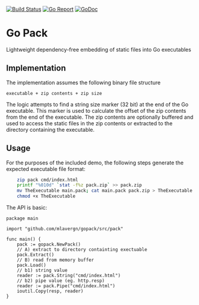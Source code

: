 [![Build Status](https://github.com/mlavergn/gopack/workflows/CI/badge.svg?branch=master)](https://github.com/mlavergn/gopack/actions)
[![Go Report](https://goreportcard.com/badge/github.com/mlavergn/gopack)](https://goreportcard.com/report/github.com/mlavergn/gopack)
[![GoDoc](https://godoc.org/github.com/mlavergn/gopack/src/gopack?status.svg)](https://godoc.org/github.com/mlavergn/gopack/src/gopack)

# Go Pack

Lightweight dependency-free embedding of static files into Go executables

## Implementation

The implementation assumes the following binary file structure

```text
executable + zip contents + zip size
```

The logic attempts to find a string size marker (32 bit) at the end of the Go executable. This marker is used
to calculate the offset of the zip contents from the end of the executable. The zip contents are optionally buffered
and used to access the static files in the zip contents or extracted to the directory containing the executable.

## Usage

For the purposes of the included demo, the following steps generate the expected executable file format:

```bash
    zip pack cmd/index.html
    printf "%010d" `stat -f%z pack.zip` >> pack.zip
    mv TheExecutable main.pack; cat main.pack pack.zip > TheExecutable
    chmod +x TheExecutable
```

The API is basic:

```golang
package main

import "github.com/mlavergn/gopack/src/pack"

func main() {
    pack := gopack.NewPack()
    // A) extract to directory containting exectuable
    pack.Extract()
    // B) read from memory buffer
    pack.Load()
    // b1) string value
    reader := pack.String("cmd/index.html")
    // b2) pipe value (eg. http.resp)
    reader := pack.Pipe("cmd/index.html")
    ioutil.Copy(resp, reader)
}
```
